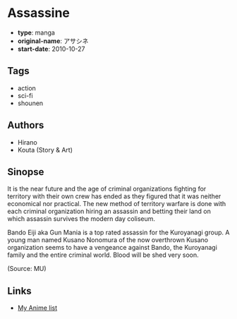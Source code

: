 # Assassine

-   **type**: manga
-   **original-name**: アサシネ
-   **start-date**: 2010-10-27

## Tags

-   action
-   sci-fi
-   shounen

## Authors

-   Hirano
-   Kouta (Story & Art)

## Sinopse

It is the near future and the age of criminal organizations fighting for territory with their own crew has ended as they figured that it was neither economical nor practical. The new method of territory warfare is done with each criminal organization hiring an assassin and betting their land on which assassin survives the modern day coliseum.

Bando Eiji aka Gun Mania is a top rated assassin for the Kuroyanagi group. A young man named Kusano Nonomura of the now overthrown Kusano organization seems to have a vengeance against Bando, the Kuroyanagi family and the entire criminal world. Blood will be shed very soon.

(Source: MU)

## Links

-   [My Anime list](https://myanimelist.net/manga/23003/Assassine)
